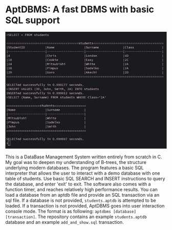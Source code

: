 # AptDBMS: A fast DBMS with basic SQL support

![screenshot](screenshot.png)

This is a DataBase Management System written entirely from scratch in C. My goal was to deepen my understanding of B-trees, the structure underlying modern databases. The program features a basic SQL interpreter that allows the user to interact with a demo database with one table of students. Use basic SQL SEARCH and INSERT instructions to query the database, and enter 'exit' to exit. The software also comes with a function timer, and reaches relatively high performance results. You can load a database from an aptdb file and provide an SQL transaction via an sql file. If a database is not provided, `students.aptdb` is attempted to be loaded. If a transaction is not provided, AptDBMS goes into user interaction console mode. The format is as following: `aptdbms [database] [transaction]`. The repository contains an example `students.aptdb` database and an example `add_and_show.sql` transaction.
